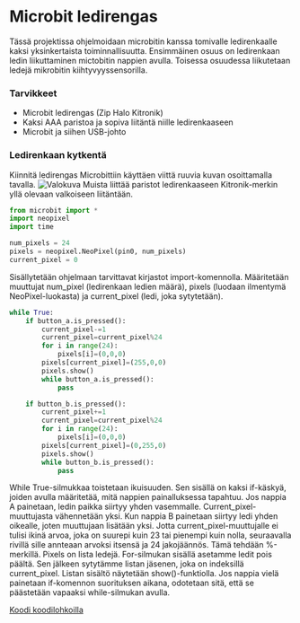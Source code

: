 # Microbit ledirengas
Tässä projektissa ohjelmoidaan microbitin kanssa tomivalle ledirenkaalle kaksi yksinkertaista toiminnallisuutta. Ensimmäinen osuus on ledirenkaan ledin liikuttaminen mictobitin nappien avulla. Toisessa osuudessa liikutetaan ledejä mikrobitin kiihtyvyyssensorilla.
### Tarvikkeet
- Microbit ledirengas (Zip Halo Kitronik)
- Kaksi AAA paristoa ja sopiva liitäntä niille ledirenkaaseen
- Microbit ja siihen USB-johto

### Ledirenkaan kytkentä
Kiinnitä ledirengas Microbittiin käyttäen viittä ruuvia kuvan osoittamalla tavalla.
![Valokuva](LedirangasKuva.jpg)
Muista liittää paristot ledirenkaaseen Kitronik-merkin yllä olevaan valkoiseen liitäntään.

```python
from microbit import *
import neopixel
import time

num_pixels = 24
pixels = neopixel.NeoPixel(pin0, num_pixels)
current_pixel = 0
````
Sisällytetään ohjelmaan tarvittavat kirjastot import-komennolla. Määritetään muuttujat num_pixel (ledirenkaan ledien määrä), pixels (luodaan ilmentymä NeoPixel-luokasta) ja current_pixel (ledi, joka sytytetään).

```python
while True:
    if button_a.is_pressed():
        current_pixel-=1
        current_pixel=current_pixel%24
        for i in range(24):
            pixels[i]=(0,0,0)
        pixels[current_pixel]=(255,0,0)
        pixels.show()
        while button_a.is_pressed():
            pass

    if button_b.is_pressed():
        current_pixel+=1
        current_pixel=current_pixel%24
        for i in range(24):
            pixels[i]=(0,0,0)
        pixels[current_pixel]=(0,255,0)
        pixels.show()
        while button_b.is_pressed():
            pass
````
While True-silmukkaa toistetaan ikuisuuden. Sen sisällä on kaksi if-käskyä, joiden avulla määritetää, mitä nappien painalluksessa tapahtuu. Jos nappia A painetaan, ledin paikka siirtyy yhden vasemmalle. Current_pixel-muuttujasta vähennetään yksi. Kun nappia B painetaan siirtyy ledi yhden oikealle, joten muuttujaan lisätään yksi. Jotta current_pixel-muuttujalle ei tulisi ikinä arvoa, joka on suurepi kuin 23 tai pienempi kuin nolla, seuraavalla rivillä sille annteaan arvoksi itsensä ja 24 jakojäännös. Tämä tehdään %-merkillä. Pixels on lista ledejä. For-silmukan sisällä asetamme ledit pois päältä. Sen jälkeen sytytämme listan jäsenen, joka on indeksillä current_pixel. Listan sisältö näytetään show()-funktiolla. Jos nappia vielä painetaan if-komennon suorituksen aikana, odotetaan sitä, että se päästetään vapaaksi while-silmukan avulla. 







[Koodi koodilohkoilla](https://makecode.microbit.org/_0s08bAE98Rdg)

